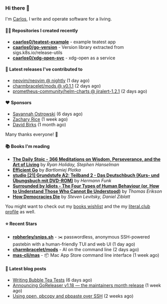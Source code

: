 ### Hi there 👋

I'm [Carlos](https://caarlos0.dev), I write and operate software for a living.

#### 👨‍💻 Repositories I created recently
- **[caarlos0/teatest-example](https://github.com/caarlos0/teatest-example)** - example teatest app
- **[caarlos0/go-version](https://github.com/caarlos0/go-version)** - Version library extracted from sigs.k8s.io/release-utils
- **[caarlos0/xdg-open-svc](https://github.com/caarlos0/xdg-open-svc)** - xdg-open as a service

#### 🚀 Latest releases I've contributed to


- [neovim/neovim @ nightly](https://github.com/neovim/neovim/releases/tag/nightly) (1 day ago)
- [charmbracelet/mods @ v0.1.1](https://github.com/charmbracelet/mods/releases/tag/v0.1.1) (2 days ago)
- [prometheus-community/helm-charts @ jiralert-1.2.1](https://github.com/prometheus-community/helm-charts/releases/tag/jiralert-1.2.1) (2 days ago)

#### ❤️ Sponsors
- [Savannah Ostrowski](https://github.com/savannahostrowski) (6 days ago)
- [Zachary Rice](https://github.com/zricethezav) (1 week ago)
- [David Birks](https://github.com/dbirks) (1 month ago)

Many thanks everyone! 🙏

#### 📚 Books I'm reading
- **[The Daily Stoic - 366 Meditations on Wisdom, Perseverance, and the Art of Living](https://literal.club/caarlos0/book/the-daily-stoic-lbfbd)** by _Ryan Holiday, Stephen Hanselman_
- **[Efficient Go](https://literal.club/caarlos0/book/bartlomiej-plotka-efficient-go-h2xgm)** by _Bartlomiej Plotka_
- **[studio [21] Grundstufe A2: Teilband 2 - Das Deutschbuch (Kurs- und Übungsbuch mit DVD-ROM)](https://literal.club/caarlos0/book/hermann-funk-studio-21-grundstufe-a2-teilband-2-das-deutschbuch-kurs-und-ubungsbuch-mit-dvd-rom-9zuoy)** by _Hermann Funk_
- **[Surrounded by Idiots - The Four Types of Human Behaviour (or, How to Understand Those Who Cannot Be Understood)](https://literal.club/caarlos0/book/thomas-erikson-surrounded-by-idiots-duzaj)** by _Thomas Erikson_
- **[How Democracies Die](https://literal.club/caarlos0/book/how-democracies-die-5395k)** by _Steven Levitsky, Daniel Ziblatt_

You might want to check out my [books
wishlist](https://www.amazon.com.br/hz/wishlist/ls/EB8P7VS717SV) and the my
[literal.club profile](https://literal.club/caarlos0) as well.

#### ⭐ Recent Stars
- **[robherley/snips.sh](https://github.com/robherley/snips.sh)** - ✂️ passwordless, anonymous SSH-powered pastebin with a human-friendly TUI and web UI (1 day ago)
- **[charmbracelet/mods](https://github.com/charmbracelet/mods)** - AI on the command line (2 days ago)
- **[mas-cli/mas](https://github.com/mas-cli/mas)** - :package: Mac App Store command line interface (1 week ago)

#### 📄 Latest blog posts
- [Writing Bubble Tea Tests](https://carlosbecker.com/posts/teatest/) (6 days ago)
- [Announcing GoReleaser v1.18 — the maintainers month release](https://carlosbecker.com/posts/goreleaser-v1.18/) (1 week ago)
- [Using open, pbcopy and pbpaste over SSH](https://carlosbecker.com/posts/pbcopy-pbpaste-open-ssh/) (2 weeks ago)
